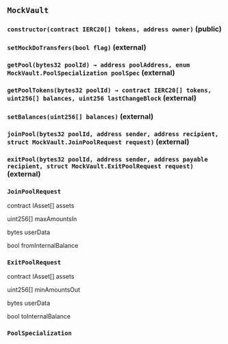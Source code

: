 ## `MockVault`






### `constructor(contract IERC20[] tokens, address owner)` (public)





### `setMockDoTransfers(bool flag)` (external)





### `getPool(bytes32 poolId) → address poolAddress, enum MockVault.PoolSpecialization poolSpec` (external)





### `getPoolTokens(bytes32 poolId) → contract IERC20[] tokens, uint256[] balances, uint256 lastChangeBlock` (external)





### `setBalances(uint256[] balances)` (external)





### `joinPool(bytes32 poolId, address sender, address recipient, struct MockVault.JoinPoolRequest request)` (external)





### `exitPool(bytes32 poolId, address sender, address payable recipient, struct MockVault.ExitPoolRequest request)` (external)







### `JoinPoolRequest`


contract IAsset[] assets


uint256[] maxAmountsIn


bytes userData


bool fromInternalBalance


### `ExitPoolRequest`


contract IAsset[] assets


uint256[] minAmountsOut


bytes userData


bool toInternalBalance



### `PoolSpecialization`











